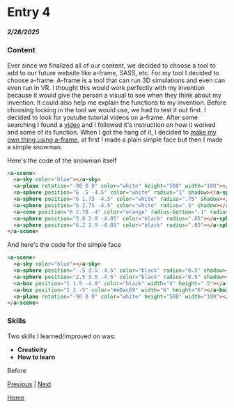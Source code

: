 # Entry 4
##### 2/28/2025

### Content

Ever since we finalized all of our content, we decided to choose a tool to add to our future website like a-frame, SASS, etc. For my tool I decided to choose a-frame. A-frame is a tool that can run 3D simulations and even can even run in VR. I thought this would work perfectly with my invention because it would give the person a visual to see when they think about my invention. It could also help me explain the functions to my invention. Before choosing locking in the tool we would use, we had to test it out first. I decided to look for youtube tutorial videos on a-frame. After some searching I found a [video](https://www.youtube.com/watch?v=3JePvWQWUVs) and I followed it's instruction on how it worked and some of its function. When I got the hang of it, I decided to [make my own thing using a-frame](../tool/aframe-testing-1.html), at first I made a plain simple face but then I made a simple snowman.

Here's the code of the snowman itself
``` HTML
<a-scene>
  <a-sky color="blue"></a-sky>
  <a-plane rotation="-90 0 0" color="white" height="500" width="100"></a-plane>
  <a-sphere position="6 .5 -4.5" color="white" radius="1" shadow></a-sphere>
  <a-sphere position="6 1.75 -4.5" color="white" radius=".75" shadow></a-sphere>
  <a-sphere position="6 2.75 -4.5" color="white" radius=".5" shadow></a-sphere>
  <a-cone position="6 2.70 -4" color="orange" radius-bottom=".1" radius-top=".00000000001" height=".5" rotation="90 90 90"></a-cone>
  <a-sphere position="5.8 2.9 -4.05" color="black" radius=".05"></a-sphere>
  <a-sphere position="6.2 2.9 -4.05" color="black" radius=".05"></a-sphere>
</a-scene>
```

And here's the code for the simple face
``` HTML
<a-scene>
  <a-sky color="blue"></a-sky>
  <a-sphere position="-.5 3.5 -4.5" color="black" radius="0.5" shadow></a-sphere>
  <a-sphere position="2.5 3.5 -4.5" color="black" radius="0.5" shadow></a-sphere>
  <a-box position="1 1.5 -4.9" color="black" width="4" height=".5"></a-box>
  <a-box position="1 2 -5" color="#e0ac69" width="6" height="6"></a-box>
  <a-plane rotation="-90 0 0" color="white" height="500" width="100"></a-plane>
</a-scene>
```
### Skills 

Two skills I learned/improved on was:
* **Creativity**
* **How to learn**

Before

[Previous](entry03.md) | [Next](entry05.md)

[Home](../README.md)
